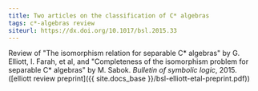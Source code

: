 ```yaml
---
title: Two articles on the classification of C* algebras
tags: c*-algebras review
siteurl: https://dx.doi.org/10.1017/bsl.2015.33
---
```


Review of "The isomorphism relation for separable C\* algebras" by G. Elliott, I. Farah, et al, and "Completeness of the isomorphism problem for separable C\* algebras" by M. Sabok. *Bulletin of symbolic logic*, 2015. ([elliott review preprint]({{ site.docs_base }}/bsl-elliott-etal-preprint.pdf))
